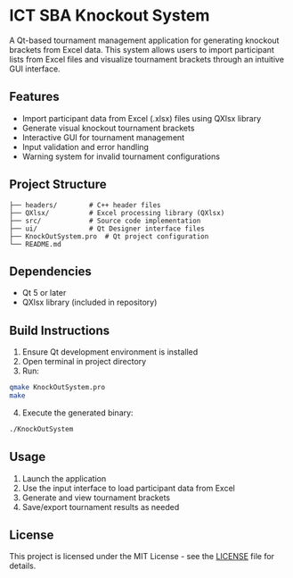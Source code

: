 # ICT SBA Knockout System

A Qt-based tournament management application for generating knockout brackets from Excel data. This system allows users to import participant lists from Excel files and visualize tournament brackets through an intuitive GUI interface.

## Features

- Import participant data from Excel (.xlsx) files using QXlsx library
- Generate visual knockout tournament brackets
- Interactive GUI for tournament management
- Input validation and error handling
- Warning system for invalid tournament configurations

## Project Structure

```
├── headers/        # C++ header files
├── QXlsx/          # Excel processing library (QXlsx)
├── src/            # Source code implementation
├── ui/             # Qt Designer interface files
├── KnockOutSystem.pro  # Qt project configuration
└── README.md
```

## Dependencies

- Qt 5 or later
- QXlsx library (included in repository)

## Build Instructions

1. Ensure Qt development environment is installed
2. Open terminal in project directory
3. Run:

```bash
qmake KnockOutSystem.pro
make
```

4. Execute the generated binary:

```bash
./KnockOutSystem
```

## Usage

1. Launch the application
2. Use the input interface to load participant data from Excel
3. Generate and view tournament brackets
4. Save/export tournament results as needed

## License

This project is licensed under the MIT License - see the [LICENSE](LICENSE) file for details.
